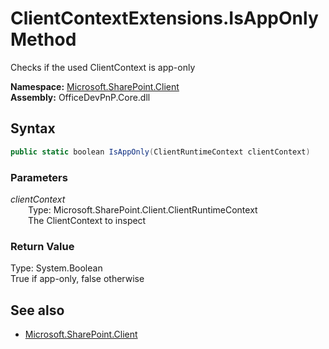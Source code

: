# ClientContextExtensions.IsAppOnly Method  
Checks if the used ClientContext is app-only  

**Namespace:** [Microsoft.SharePoint.Client](Microsoft.SharePoint.Client.md)  
**Assembly:** OfficeDevPnP.Core.dll  
## Syntax
```C#
public static boolean IsAppOnly(ClientRuntimeContext clientContext)
```
### Parameters
*clientContext*  
&emsp;&emsp;Type: Microsoft.SharePoint.Client.ClientRuntimeContext  
&emsp;&emsp;The ClientContext to inspect  
### Return Value
Type: System.Boolean  
True if app-only, false otherwise

## See also
- [Microsoft.SharePoint.Client](Microsoft.SharePoint.Client.md)
